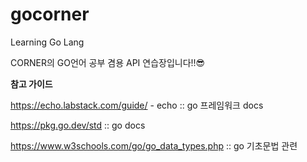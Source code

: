 # gocorner
Learning Go Lang 

CORNER의 GO언어 공부 겸용 API 연습장입니다!!😎


**참고 가이드**

https://echo.labstack.com/guide/ - echo :: go 프레임워크 docs  

https://pkg.go.dev/std  :: go docs

https://www.w3schools.com/go/go_data_types.php :: go 기초문법 관련


